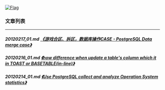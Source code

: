 <a rel=nofollow href=http://info.flagcounter.com/h9V1  ><img src=http://s03.flagcounter.com/count/h9V1/bg_FFFFFF/txt_000000/border_CCCCCC/columns_2/maxflags_12/viewers_0/labels_0/pageviews_0/flags_0/  alt=Flag Counter  border=0  ></a>  
  
### 文章列表  
----  
##### 20120217_01.md   [《游戏合区、拆区，数据库操作CASE - PostgreSQL Data merge case》](20120217_01.md)  
##### 20120216_01.md   [《how difference when update a table's column which it in TOAST or BASETABLE(in-line)》](20120216_01.md)  
##### 20120214_01.md   [《Use PostgreSQL collect and analyze Operation System statistics》](20120214_01.md)  
